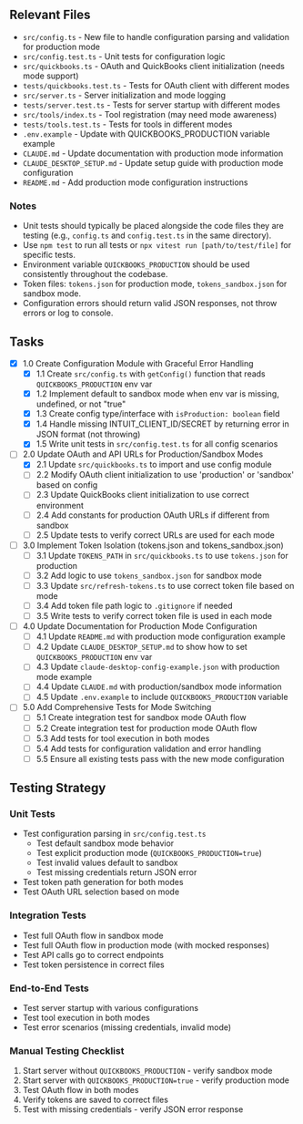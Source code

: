 ## Relevant Files

- `src/config.ts` - New file to handle configuration parsing and validation for production mode
- `src/config.test.ts` - Unit tests for configuration logic
- `src/quickbooks.ts` - OAuth and QuickBooks client initialization (needs mode support)
- `tests/quickbooks.test.ts` - Tests for OAuth client with different modes
- `src/server.ts` - Server initialization and mode logging
- `tests/server.test.ts` - Tests for server startup with different modes
- `src/tools/index.ts` - Tool registration (may need mode awareness)
- `tests/tools.test.ts` - Tests for tools in different modes
- `.env.example` - Update with QUICKBOOKS_PRODUCTION variable example
- `CLAUDE.md` - Update documentation with production mode information
- `CLAUDE_DESKTOP_SETUP.md` - Update setup guide with production mode configuration
- `README.md` - Add production mode configuration instructions

### Notes

- Unit tests should typically be placed alongside the code files they are testing (e.g., `config.ts` and `config.test.ts` in the same directory).
- Use `npm test` to run all tests or `npx vitest run [path/to/test/file]` for specific tests.
- Environment variable `QUICKBOOKS_PRODUCTION` should be used consistently throughout the codebase.
- Token files: `tokens.json` for production mode, `tokens_sandbox.json` for sandbox mode.
- Configuration errors should return valid JSON responses, not throw errors or log to console.

## Tasks

- [x] 1.0 Create Configuration Module with Graceful Error Handling
  - [x] 1.1 Create `src/config.ts` with `getConfig()` function that reads `QUICKBOOKS_PRODUCTION` env var
  - [x] 1.2 Implement default to sandbox mode when env var is missing, undefined, or not "true"
  - [x] 1.3 Create config type/interface with `isProduction: boolean` field
  - [x] 1.4 Handle missing INTUIT_CLIENT_ID/SECRET by returning error in JSON format (not throwing)
  - [x] 1.5 Write unit tests in `src/config.test.ts` for all config scenarios

- [ ] 2.0 Update OAuth and API URLs for Production/Sandbox Modes
  - [x] 2.1 Update `src/quickbooks.ts` to import and use config module
  - [ ] 2.2 Modify OAuth client initialization to use 'production' or 'sandbox' based on config
  - [ ] 2.3 Update QuickBooks client initialization to use correct environment
  - [ ] 2.4 Add constants for production OAuth URLs if different from sandbox
  - [ ] 2.5 Update tests to verify correct URLs are used for each mode

- [ ] 3.0 Implement Token Isolation (tokens.json and tokens_sandbox.json)
  - [ ] 3.1 Update `TOKENS_PATH` in `src/quickbooks.ts` to use `tokens.json` for production
  - [ ] 3.2 Add logic to use `tokens_sandbox.json` for sandbox mode
  - [ ] 3.3 Update `src/refresh-tokens.ts` to use correct token file based on mode
  - [ ] 3.4 Add token file path logic to `.gitignore` if needed
  - [ ] 3.5 Write tests to verify correct token file is used in each mode

- [ ] 4.0 Update Documentation for Production Mode Configuration
  - [ ] 4.1 Update `README.md` with production mode configuration example
  - [ ] 4.2 Update `CLAUDE_DESKTOP_SETUP.md` to show how to set `QUICKBOOKS_PRODUCTION` env var
  - [ ] 4.3 Update `claude-desktop-config-example.json` with production mode example
  - [ ] 4.4 Update `CLAUDE.md` with production/sandbox mode information
  - [ ] 4.5 Update `.env.example` to include `QUICKBOOKS_PRODUCTION` variable

- [ ] 5.0 Add Comprehensive Tests for Mode Switching
  - [ ] 5.1 Create integration test for sandbox mode OAuth flow
  - [ ] 5.2 Create integration test for production mode OAuth flow
  - [ ] 5.3 Add tests for tool execution in both modes
  - [ ] 5.4 Add tests for configuration validation and error handling
  - [ ] 5.5 Ensure all existing tests pass with the new mode configuration

## Testing Strategy

### Unit Tests
- Test configuration parsing in `src/config.test.ts`
  - Test default sandbox mode behavior
  - Test explicit production mode (`QUICKBOOKS_PRODUCTION=true`)
  - Test invalid values default to sandbox
  - Test missing credentials return JSON error
- Test token path generation for both modes
- Test OAuth URL selection based on mode

### Integration Tests
- Test full OAuth flow in sandbox mode
- Test full OAuth flow in production mode (with mocked responses)
- Test API calls go to correct endpoints
- Test token persistence in correct files

### End-to-End Tests
- Test server startup with various configurations
- Test tool execution in both modes
- Test error scenarios (missing credentials, invalid mode)

### Manual Testing Checklist
1. Start server without `QUICKBOOKS_PRODUCTION` - verify sandbox mode
2. Start server with `QUICKBOOKS_PRODUCTION=true` - verify production mode
3. Test OAuth flow in both modes
4. Verify tokens are saved to correct files
5. Test with missing credentials - verify JSON error response